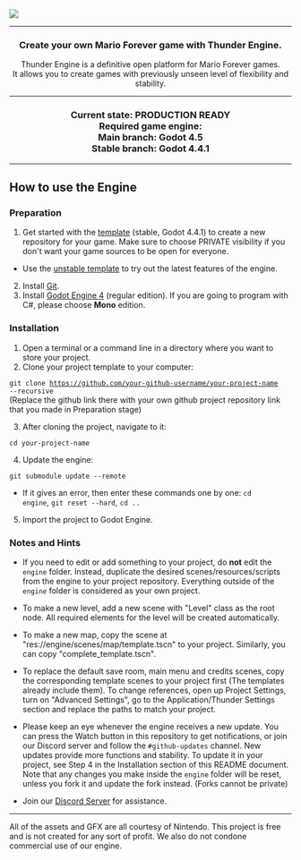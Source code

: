 <img src="https://nx.wtf/s/ckNQqDTNRrb9r89/download/Frame_17.png">

------------
<h3 align="center">
Create your own Mario Forever game with Thunder Engine.
</h3>

<div align="center">
Thunder Engine is a definitive open platform for Mario Forever games.<br/>
It allows you to create games with previously unseen level of flexibility and stability.
</div>

------------

<h3 align="center">
Current state: PRODUCTION READY<br/>
Required game engine:<br/>
Main branch: Godot 4.5<br/>
Stable branch: Godot 4.4.1
</h3>

------------
<h2>How to use the Engine</h2>

<h3>Preparation</h3>

1. Get started with the [template](https://github.com/Thunder-Engine-Dev/te-template) (stable, Godot 4.4.1) to create a new repository for your game. Make sure to choose PRIVATE visibility if you don't want your game sources to be open for everyone.
- Use the [unstable template](https://github.com/Thunder-Engine-Dev/te-unstable-template) to try out the latest features of the engine.
2. Install [Git](https://git-scm.com/downloads).
3. Install [Godot Engine 4](https://godotengine.org/) (regular edition). If you are going to program with C#, please choose **Mono** edition.

<h3>Installation</h3>

1. Open a terminal or a command line in a directory where you want to store your project.<br/>
2. Clone your project template to your computer:

<code>git clone https://github.com/your-github-username/your-project-name --recursive</code><br/>
(Replace the github link there with your own github project repository link that you made in Preparation stage)<br/>

3. After cloning the project, navigate to it:

<code>cd your-project-name</code>

4. Update the engine:

<code>git submodule update --remote</code><br/>
- If it gives an error, then enter these commands one by one: <code>cd engine</code>, <code>git reset --hard</code>, <code>cd ..</code>

5. Import the project to Godot Engine.

<h3>Notes and Hints</h3>

- If you need to edit or add something to your project, do **not** edit the <code>engine</code> folder. Instead, duplicate the desired scenes/resources/scripts from the engine to your project repository. Everything outside of the <code>engine</code> folder is considered as your own project.

- To make a new level, add a new scene with "Level" class as the root node. All required elements for the level will be created automatically.

- To make a new map, copy the scene at "res://engine/scenes/map/template.tscn" to your project. Similarly, you can copy "complete_template.tscn".

- To replace the default save room, main menu and credits scenes, copy the corresponding template scenes to your project first (The templates already include them). To change references, open up Project Settings, turn on "Advanced Settings", go to the Application/Thunder Settings section and replace the paths to match your project.

- Please keep an eye whenever the engine receives a new update. You can press the Watch button in this repository to get notifications, or join our Discord server and follow the `#github-updates` channel. New updates provide more functions and stability. To update it in your project, see Step 4 in the Installation section of this README document. Note that any changes you make inside the `engine` folder will be reset, unless you fork it and update the fork instead. (Forks cannot be private)

- Join our [Discord Server](https://discord.gg/VwgV6GmwXv) for assistance.

------------
All of the assets and GFX are all courtesy of Nintendo. This project is free and is not created for any sort of profit. We also do not condone commercial use of our engine.
